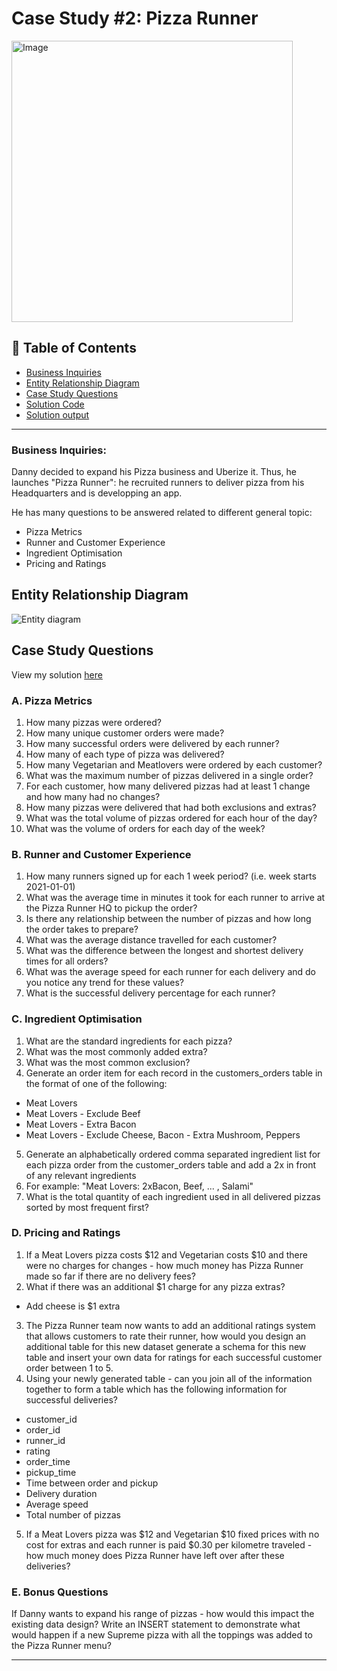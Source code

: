 # Case Study #2: Pizza Runner
<img src="https://8weeksqlchallenge.com/images/case-study-designs/2.png" alt="Image" width="450" height="450">

## 📕 Table of Contents
- [Business Inquiries](#business-inquiries)
- [Entity Relationship Diagram](#entity-relationship-diagram)
- [Case Study Questions](#case-study-questions)
- [Solution Code](https://github.com/AymericPeltier/8-Week-SQL-Challenge/blob/main/Case%20Study%20%231%20-%20Danny's%20Diner/SQL_code.sql)
- [Solution output](https://github.com/AymericPeltier/8-Week-SQL-Challenge/blob/main/Case%20Study%20%231%20-%20Danny's%20Diner/SQL_Output)

***

### Business Inquiries:
Danny decided to expand his Pizza business and Uberize it. Thus, he launches "Pizza Runner": he recruited runners to deliver pizza from his Headquarters and is developping an app.

He has many questions to be answered related to different general topic:
* Pizza Metrics
* Runner and Customer Experience
* Ingredient Optimisation
* Pricing and Ratings

## Entity Relationship Diagram

![Entity diagram](/images/ER_case_2.png?raw=true "ER case 2")

## Case Study Questions
View my solution [here](https://github.com/AymericPeltier/8-Week-SQL-Challenge/blob/main/Case%20Study%20%232:%20Pizza%20Runner/SQL_code/Complete_Solution)

### A. Pizza Metrics

1. How many pizzas were ordered?
2. How many unique customer orders were made?
3. How many successful orders were delivered by each runner?
4. How many of each type of pizza was delivered?
5. How many Vegetarian and Meatlovers were ordered by each customer?
6. What was the maximum number of pizzas delivered in a single order?
7. For each customer, how many delivered pizzas had at least 1 change and how many had no changes?
8. How many pizzas were delivered that had both exclusions and extras?
9. What was the total volume of pizzas ordered for each hour of the day?
10. What was the volume of orders for each day of the week?

### B. Runner and Customer Experience

1. How many runners signed up for each 1 week period? (i.e. week starts 2021-01-01)
2. What was the average time in minutes it took for each runner to arrive at the Pizza Runner HQ to pickup the order?
3. Is there any relationship between the number of pizzas and how long the order takes to prepare?
4. What was the average distance travelled for each customer?
5. What was the difference between the longest and shortest delivery times for all orders?
6. What was the average speed for each runner for each delivery and do you notice any trend for these values?
7. What is the successful delivery percentage for each runner?

### C. Ingredient Optimisation

1. What are the standard ingredients for each pizza?
2. What was the most commonly added extra?
3. What was the most common exclusion?
4. Generate an order item for each record in the customers_orders table in the format of one of the following:
- Meat Lovers
- Meat Lovers - Exclude Beef
- Meat Lovers - Extra Bacon
- Meat Lovers - Exclude Cheese, Bacon - Extra Mushroom, Peppers
5. Generate an alphabetically ordered comma separated ingredient list for each pizza order from the customer_orders table and add a 2x in front of any relevant ingredients
6. For example: "Meat Lovers: 2xBacon, Beef, ... , Salami"
7. What is the total quantity of each ingredient used in all delivered pizzas sorted by most frequent first?

### D. Pricing and Ratings

1. If a Meat Lovers pizza costs $12 and Vegetarian costs $10 and there were no charges for changes - how much money has Pizza Runner made so far if there are no delivery fees?
2. What if there was an additional $1 charge for any pizza extras?
- Add cheese is $1 extra
3. The Pizza Runner team now wants to add an additional ratings system that allows customers to rate their runner, how would you design an additional table for this new dataset generate a schema for this new table and insert your own data for ratings for each successful customer order between 1 to 5.
4. Using your newly generated table - can you join all of the information together to form a table which has the following information for successful deliveries?
- customer_id
- order_id
- runner_id
- rating
- order_time
- pickup_time
- Time between order and pickup
- Delivery duration
- Average speed
- Total number of pizzas
5. If a Meat Lovers pizza was $12 and Vegetarian $10 fixed prices with no cost for extras and each runner is paid $0.30 per kilometre traveled - how much money does Pizza Runner have left over after these deliveries?

### E. Bonus Questions

If Danny wants to expand his range of pizzas - how would this impact the existing data design? Write an INSERT statement to demonstrate what would happen if a new Supreme pizza with all the toppings was added to the Pizza Runner menu?

***
